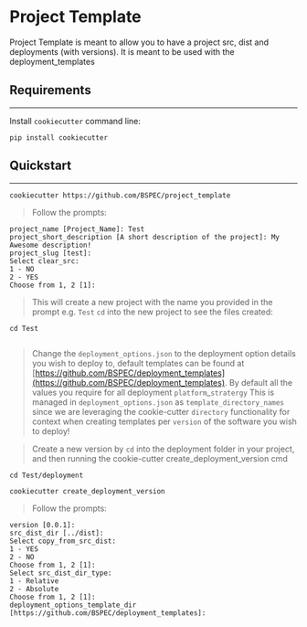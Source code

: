 # Project Template
Project Template is meant to allow you to have a project src, dist and deployments (with versions). It is meant to be used with the deployment_templates


## Requirements
------------
Install `cookiecutter` command line: 
```shell
pip install cookiecutter

```

## Quickstart
------------
```shell
cookiecutter https://github.com/BSPEC/project_template

```

> Follow the prompts:
```shell
project_name [Project_Name]: Test
project_short_description [A short description of the project]: My Awesome description!
project_slug [test]:
Select clear_src:
1 - NO
2 - YES
Choose from 1, 2 [1]:

```

> This will create a new project with the name you provided in the prompt e.g. `Test`
> `cd` into the new project to see the files created:
```shell
cd Test

```

```
```

> Change the `deployment_options.json` to the deployment option details you wish to deploy to, default templates can be found at [https://github.com/BSPEC/deployment_templates](https://github.com/BSPEC/deployment_templates).
> By default all the values you require for all deployment `platform`_`stratergy`
> This is managed in `deployment_options.json` as `template_directory_names` since we are leveraging the cookie-cutter `directory` functionality for context when creating templates per `version` of the software you wish to deploy!

> Create a new version by `cd` into the deployment folder in your project, and then running the cookie-cutter create_deployment_version cmd
```shell
cd Test/deployment

cookiecutter create_deployment_version

```

> Follow the prompts:
```shell
version [0.0.1]:
src_dist_dir [../dist]:
Select copy_from_src_dist:
1 - YES
2 - NO
Choose from 1, 2 [1]:
Select src_dist_dir_type:
1 - Relative
2 - Absolute
Choose from 1, 2 [1]:
deployment_options_template_dir [https://github.com/BSPEC/deployment_templates]: